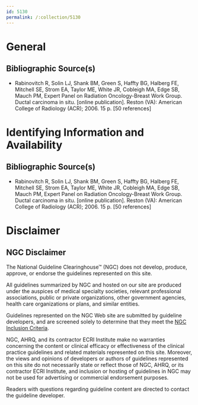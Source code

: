 ```yaml
---
id: 5130
permalink: /:collection/5130
---
```


# General

## Bibliographic Source(s)

- Rabinovitch R, Solin LJ, Shank BM, Green S, Haffty BG, Halberg FE, Mitchell SE, Strom EA, Taylor ME, White JR, Cobleigh MA, Edge SB, Mauch PM, Expert Panel on Radiation Oncology-Breast Work Group. Ductal carcinoma in situ. [online publication]. Reston (VA): American College of Radiology (ACR); 2006. 15 p. [50 references]

# Identifying Information and Availability

## Bibliographic Source(s)

- Rabinovitch R, Solin LJ, Shank BM, Green S, Haffty BG, Halberg FE, Mitchell SE, Strom EA, Taylor ME, White JR, Cobleigh MA, Edge SB, Mauch PM, Expert Panel on Radiation Oncology-Breast Work Group. Ductal carcinoma in situ. [online publication]. Reston (VA): American College of Radiology (ACR); 2006. 15 p. [50 references]

# Disclaimer

## NGC Disclaimer

The National Guideline Clearinghouse™ (NGC) does not develop, produce, approve, or endorse the guidelines represented on this site.

All guidelines summarized by NGC and hosted on our site are produced under the auspices of medical specialty societies, relevant professional associations, public or private organizations, other government agencies, health care organizations or plans, and similar entities.

Guidelines represented on the NGC Web site are submitted by guideline developers, and are screened solely to determine that they meet the [NGC Inclusion Criteria](/help-and-about/summaries/inclusion-criteria).

NGC, AHRQ, and its contractor ECRI Institute make no warranties concerning the content or clinical efficacy or effectiveness of the clinical practice guidelines and related materials represented on this site. Moreover, the views and opinions of developers or authors of guidelines represented on this site do not necessarily state or reflect those of NGC, AHRQ, or its contractor ECRI Institute, and inclusion or hosting of guidelines in NGC may not be used for advertising or commercial endorsement purposes.

Readers with questions regarding guideline content are directed to contact the guideline developer.

